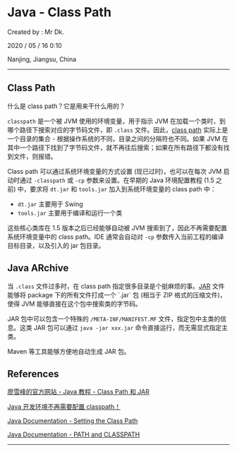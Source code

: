 # Java - Class Path

Created by : Mr Dk.

2020 / 05 / 16 0:10

Nanjing, Jiangsu, China

---

## Class Path

什么是 class path？它是用来干什么用的？

`classpath` 是一个被 JVM 使用的环境变量，用于指示 JVM 在加载一个类时，到哪个路径下搜索对应的字节码文件，即 `.class` 文件。因此，[class path](https://en.wikipedia.org/wiki/Classpath_(Java)) 实际上是一个目录的集合 - 根据操作系统的不同，目录之间的分隔符也不同。如果 JVM 在其中一个路径下找到了字节码文件，就不再往后搜索；如果在所有路径下都没有找到文件，则报错。

Class path 可以通过系统环境变量的方式设置 (现已过时)，也可以在每次 JVM 启动时通过 `-classpath` 或 `-cp` 参数来设置。在早期的 Java 环境配置教程 (1.5 之前) 中，要求将 `dt.jar` 和 `tools.jar` 加入到系统环境变量的 class path 中：

* `dt.jar`  主要用于 Swing
* `tools.jar` 主要用于编译和运行一个类

这些核心类库在 1.5 版本之后已经能够自动被 JVM 搜索到了，因此不再需要配置系统环境变量中的 class path。IDE 通常会自动对 `-cp` 参数传入当前工程的编译目标目录，以及引入的 jar 包目录。

## Java ARchive

当 `.class` 文件过多时，在 class path 指定很多目录是个挺麻烦的事。[JAR](https://en.wikipedia.org/wiki/JAR_(file_format)) 文件能够将 package 下的所有文件打成一个 `.jar` 包 (相当于 ZIP 格式的压缩文件)，使得 JVM 能够直接在这个包中搜索类的字节码。

JAR 包中可以包含一个特殊的 `/META-INF/MANIFEST.MF` 文件，指定包中主类的信息。这类 JAR 包可以通过 `java -jar xxx.jar` 命令直接运行，而无需显式指定主类。

Maven 等工具能够方便地自动生成 JAR 包。

## References

[廖雪峰的官方网站 - Java 教程 - Class Path 和 JAR](https://www.liaoxuefeng.com/wiki/1252599548343744/1260466914339296)

[Java 开发环境不再需要配置 classpath！](https://juejin.im/post/5ce67fa1f265da1b6a346d16)

[Java Documentation - Setting the Class Path](https://docs.oracle.com/javase/8/docs/technotes/tools/windows/classpath.html)

[Java Documentation - PATH and CLASSPATH](https://docs.oracle.com/javase/tutorial/essential/environment/paths.html)

---

